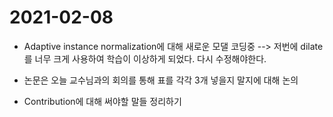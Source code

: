 # 2021-02-08
* Adaptive instance normalization에 대해 새로운 모댈 코딩중 --> 저번에 dilate를 너무 크게 사용하여 학습이 이상하게 되었다. 다시 수정해야한다.

* 논문은 오늘 교수님과의 회의를 통해 표를 각각 3개 넣을지 말지에 대해 논의

* Contribution에 대해 써야할 말들 정리하기
